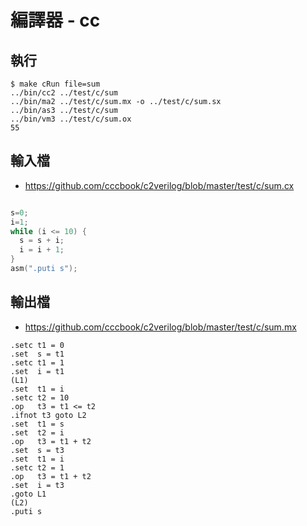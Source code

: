 # 編譯器 - cc

## 執行

```
$ make cRun file=sum
../bin/cc2 ../test/c/sum
../bin/ma2 ../test/c/sum.mx -o ../test/c/sum.sx
../bin/as3 ../test/c/sum
../bin/vm3 ../test/c/sum.ox
55
```

## 輸入檔

* https://github.com/cccbook/c2verilog/blob/master/test/c/sum.cx

```c

s=0;
i=1;
while (i <= 10) {
  s = s + i;
  i = i + 1;
}
asm(".puti s");
```

## 輸出檔

* https://github.com/cccbook/c2verilog/blob/master/test/c/sum.mx

```
.setc t1 = 0
.set  s = t1
.setc t1 = 1
.set  i = t1
(L1)
.set  t1 = i
.setc t2 = 10
.op   t3 = t1 <= t2
.ifnot t3 goto L2
.set  t1 = s
.set  t2 = i
.op   t3 = t1 + t2
.set  s = t3
.set  t1 = i
.setc t2 = 1
.op   t3 = t1 + t2
.set  i = t3
.goto L1
(L2)
.puti s

```
